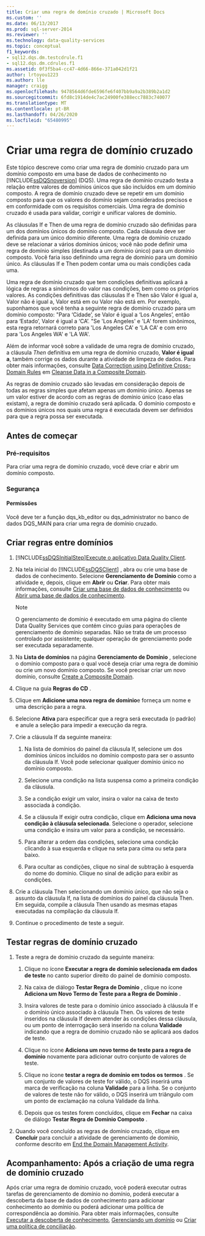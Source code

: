 ```yaml
---
title: Criar uma regra de domínio cruzado | Microsoft Docs
ms.custom: ''
ms.date: 06/13/2017
ms.prod: sql-server-2014
ms.reviewer: ''
ms.technology: data-quality-services
ms.topic: conceptual
f1_keywords:
- sql12.dqs.dm.testcdrule.f1
- sql12.dqs.dm.cdrules.f1
ms.assetid: 0f3f5ba4-cc47-4d66-866e-371a042d1f21
author: lrtoyou1223
ms.author: lle
manager: craigg
ms.openlocfilehash: 9478564d6fde6596fe6f407bb9a9a2b389b2a1d2
ms.sourcegitcommit: 6fd8c1914de4c7ac24900fe388ecc7883c740077
ms.translationtype: MT
ms.contentlocale: pt-BR
ms.lasthandoff: 04/26/2020
ms.locfileid: "65480995"
---
```

# <a name="create-a-cross-domain-rule"></a>Criar uma regra de domínio cruzado
  Este tópico descreve como criar uma regra de domínio cruzado para um domínio composto em uma base de dados de conhecimento no [!INCLUDE[ssDQSnoversion](../includes/ssdqsnoversion-md.md)] (DQS). Uma regra de domínio cruzado testa a relação entre valores de domínios únicos que são incluídos em um domínio composto. A regra de domínio cruzado deve se repetir em um domínio composto para que os valores do domínio sejam considerados precisos e em conformidade com os requisitos comerciais. Uma regra de domínio cruzado é usada para validar, corrigir e unificar valores de domínio.  
  
 As cláusulas If e Then de uma regra de domínio cruzado são definidas para um dos domínios únicos do domínio composto. Cada cláusula deve ser definida para um único domínio diferente. Uma regra de domínio cruzado deve se relacionar a vários domínios únicos; você não pode definir uma regra de domínio simples (destinada a um domínio único) para um domínio composto. Você faria isso definindo uma regra de domínio para um domínio único. As cláusulas If e Then podem contar uma ou mais condições cada uma.  
  
 Uma regra de domínio cruzado que tem condições definitivas aplicará a lógica de regras a sinônimos do valor nas condições, bem como os próprios valores. As condições definitivas das cláusulas If e Then são Valor é igual a, Valor não é igual a, Valor está em ou Valor não está em. Por exemplo, suponhamos que você tenha a seguinte regra de domínio cruzado para um domínio composto: "Para ‘Cidade’, se Valor é igual a ‘Los Angeles’, então para ‘Estado’, Valor é igual a ‘CA’. "Se 'Los Angeles' e 'LA' forem sinônimos, esta regra retornará correto para 'Los Angeles CA' e 'LA CA' e com erro para 'Los Angeles WA' e 'LA WA'.  
  
 Além de informar você sobre a validade de uma regra de domínio cruzado, a cláusula *Then* definitiva em uma regra de domínio cruzado, **Valor é igual a**, também corrige os dados durante a atividade de limpeza de dados. Para obter mais informações, consulte [Data Correction using Definitive Cross-Domain Rules](../../2014/data-quality-services/cleanse-data-in-a-composite-domain.md#CDCorrection) em [Cleanse Data in a Composite Domain](../../2014/data-quality-services/cleanse-data-in-a-composite-domain.md).  
  
 As regras de domínio cruzado são levadas em consideração depois de todas as regras simples que afetam apenas um domínio único. Apenas se um valor estiver de acordo com as regras de domínio único (caso elas existam), a regra de domínio cruzado será aplicada. O domínio composto e os domínios únicos nos quais uma regra é executada devem ser definidos para que a regra possa ser executada.  
  
##  <a name="before-you-begin"></a><a name="BeforeYouBegin"></a> Antes de começar  
  
###  <a name="prerequisites"></a><a name="Prerequisites"></a> Pré-requisitos  
 Para criar uma regra de domínio cruzado, você deve criar e abrir um domínio composto.  
  
###  <a name="security"></a><a name="Security"></a> Segurança  
  
####  <a name="permissions"></a><a name="Permissions"></a> Permissões  
 Você deve ter a função dqs_kb_editor ou dqs_administrator no banco de dados DQS_MAIN para criar uma regra de domínio cruzado.  
  
##  <a name="create-cross-domain-rules"></a><a name="Create"></a>Criar regras entre domínios  
  
1.  [!INCLUDE[ssDQSInitialStep](../includes/ssdqsinitialstep-md.md)][Execute o aplicativo Data Quality Client](../../2014/data-quality-services/run-the-data-quality-client-application.md).  
  
2.  Na tela inicial do [!INCLUDE[ssDQSClient](../includes/ssdqsclient-md.md)] , abra ou crie uma base de dados de conhecimento. Selecione **Gerenciamento de Domínio** como a atividade e, depois, clique em **Abrir** ou **Criar**. Para obter mais informações, consulte [Criar uma base de dados de conhecimento](../../2014/data-quality-services/create-a-knowledge-base.md) ou [Abrir uma base de dados de conhecimento](../../2014/data-quality-services/open-a-knowledge-base.md).  
  
    > [!NOTE]  
    >  O gerenciamento de domínio é executado em uma página do cliente Data Quality Services que contém cinco guias para operações de gerenciamento de domínio separadas. Não se trata de um processo controlado por assistente; qualquer operação de gerenciamento pode ser executada separadamente.  
  
3.  Na **Lista de domínios** na página **Gerenciamento de Domínio** , selecione o domínio composto para o qual você deseja criar uma regra de domínio ou crie um novo domínio composto. Se você precisar criar um novo domínio, consulte [Create a Composite Domain](../../2014/data-quality-services/create-a-composite-domain.md).  
  
4.  Clique na guia **Regras do CD** .  
  
5.  Clique em **Adicione uma nova regra de domínio**e forneça um nome e uma descrição para a regra.  
  
6.  Selecione **Ativa** para especificar que a regra será executada (o padrão) e anule a seleção para impedir a execução da regra.  
  
7.  Crie a cláusula If da seguinte maneira:  
  
    1.  Na lista de domínios do painel da cláusula If, selecione um dos domínios únicos incluídos no domínio composto para ser o assunto da cláusula If. Você pode selecionar qualquer domínio único no domínio composto.  
  
    2.  Selecione uma condição na lista suspensa como a primeira condição da cláusula.  
  
    3.  Se a condição exigir um valor, insira o valor na caixa de texto associada à condição.  
  
    4.  Se a cláusula If exigir outra condição, clique em **Adiciona uma nova condição à cláusula selecionada**. Selecione o operador, selecione uma condição e insira um valor para a condição, se necessário.  
  
    5.  Para alterar a ordem das condições, selecione uma condição clicando à sua esquerda e clique na seta para cima ou seta para baixo.  
  
    6.  Para ocultar as condições, clique no sinal de subtração à esquerda do nome do domínio. Clique no sinal de adição para exibir as condições.  
  
8.  Crie a cláusula Then selecionando um domínio único, que não seja o assunto da cláusula If, na lista de domínios do painel da cláusula Then. Em seguida, compile a cláusula Then usando as mesmas etapas executadas na compilação da cláusula If.  
  
9. Continue o procedimento de teste a seguir.  
  
##  <a name="test-cross-domain-rules"></a><a name="Test"></a>Testar regras de domínio cruzado  
  
1.  Teste a regra de domínio cruzado da seguinte maneira:  
  
    1.  Clique no ícone **Executar a regra de domínio selecionada em dados de teste** no canto superior direito do painel de domínio composto.  
  
    2.  Na caixa de diálogo **Testar Regra de Domínio** , clique no ícone **Adiciona um Novo Termo de Teste para a Regra de Domínio** .  
  
    3.  Insira valores de teste para o domínio único associado à cláusula If e o domínio único associado à cláusula Then. Os valores de teste inseridos na cláusula If devem atender às condições dessa cláusula, ou um ponto de interrogação será inserido na coluna **Validade** indicando que a regra de domínio cruzado não se aplicará aos dados de teste.  
  
    4.  Clique no ícone **Adiciona um novo termo de teste para a regra de domínio** novamente para adicionar outro conjunto de valores de teste.  
  
    5.  Clique no ícone **testar a regra de domínio em todos os termos** . Se um conjunto de valores de teste for válido, o DQS inserirá uma marca de verificação na coluna **Validade** para a linha. Se o conjunto de valores de teste não for válido, o DQS inserirá um triângulo com um ponto de exclamação na coluna Validade da linha.  
  
    6.  Depois que os testes forem concluídos, clique em **Fechar** na caixa de diálogo **Testar Regra de Domínio Composto** .  
  
2.  Quando você concluído as regras de domínio cruzado, clique em **Concluir** para concluir a atividade de gerenciamento de domínio, conforme descrito em [End the Domain Management Activity](../../2014/data-quality-services/end-the-domain-management-activity.md).  
  
##  <a name="follow-up-after-creating-a-cross-domain-rule"></a><a name="FollowUp"></a> Acompanhamento: Após a criação de uma regra de domínio cruzado  
 Após criar uma regra de domínio cruzado, você poderá executar outras tarefas de gerenciamento de domínio no domínio, poderá executar a descoberta da base de dados de conhecimento para adicionar conhecimento ao domínio ou poderá adicionar uma política de correspondência ao domínio. Para obter mais informações, consulte [Executar a descoberta de conhecimento](../../2014/data-quality-services/perform-knowledge-discovery.md), [Gerenciando um domínio](../../2014/data-quality-services/managing-a-domain.md) ou [Criar uma política de conciliação](../../2014/data-quality-services/create-a-matching-policy.md).  
  
  
